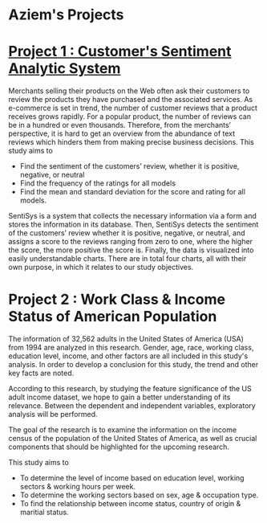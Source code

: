 # Aziem's Projects

# [Project 1 : Customer's Sentiment Analytic System](https://github.com/Ziem99/Sentisys) 
Merchants selling their products on the Web often ask their customers to review the products they have purchased and the associated services. As e-commerce is set in trend, the number of customer reviews that a product receives grows rapidly. For a popular product, the number of reviews can be in a hundred or even thousands. Therefore, from the merchants’ perspective, it is hard to get an overview from the abundance of text reviews which hinders them from making precise business decisions. This study aims to

* Find the sentiment of the customers’ review, whether it is positive, negative, or neutral 
* Find the frequency of the ratings for all models 
* Find the mean and standard deviation for the score and rating for all models. 

SentiSys is a system that collects the necessary information via a form and stores the information in its database. Then, SentiSys detects the sentiment of the customers’ review whether it is positive, negative, or neutral, and assigns a score to the reviews ranging from zero to one, where the higher the score, the more positive the score is. Finally, the data is visualized into easily understandable charts. There are in total four charts, all with their own purpose, in which it relates to our study objectives. 

# Project 2 : Work Class & Income Status of American Population
The information of 32,562 adults in the United States of America (USA) from 1994 are analyzed in this research. Gender, age, race, working class, education level, income, and other factors are all included in this study's analysis. In order to develop a conclusion for this study, the trend and other key facts are noted.

According to this research, by studying the feature significance of the US adult income dataset, we hope to gain a better understanding of its relevance. Between the dependent and independent variables, exploratory analysis will be performed.

The goal of the research is to examine the information on the income census of the population of the United States of America, as well as crucial components that should be highlighted for the upcoming research.

This study aims to 

* To determine the level of income based on education level, working sectors & working hours per week.
* To determine the working sectors based on sex, age & occupation type.
* To find the relationship between income status, country of origin & maritial status.
